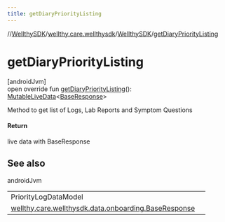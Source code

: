 ```yaml
---
title: getDiaryPriorityListing
---
```

//[WellthySDK](../../../index.html)/[wellthy.care.wellthysdk](../index.html)/[WellthySDK](index.html)/[getDiaryPriorityListing](get-diary-priority-listing.html)



# getDiaryPriorityListing



[androidJvm]\
open override fun [getDiaryPriorityListing](get-diary-priority-listing.html)(): [MutableLiveData](https://developer.android.com/reference/kotlin/androidx/lifecycle/MutableLiveData.html)&lt;[BaseResponse](../../wellthy.care.wellthysdk.data.onboarding/-base-response/index.html)&gt;



Method to get list of Logs, Lab Reports and Symptom Questions



#### Return



live data with BaseResponse



## See also


androidJvm

| | |
|---|---|
| PriorityLogDataModel |  |
| [wellthy.care.wellthysdk.data.onboarding.BaseResponse](../../wellthy.care.wellthysdk.data.onboarding/-base-response/index.html) |  |




